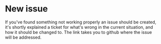 # New issue
If you've found something not working properly an issue should be created, it's shortly explained a ticket for what's wrong in the current situation, and how it should be changed to. The link takes you to github where the issue will be addressed.  
